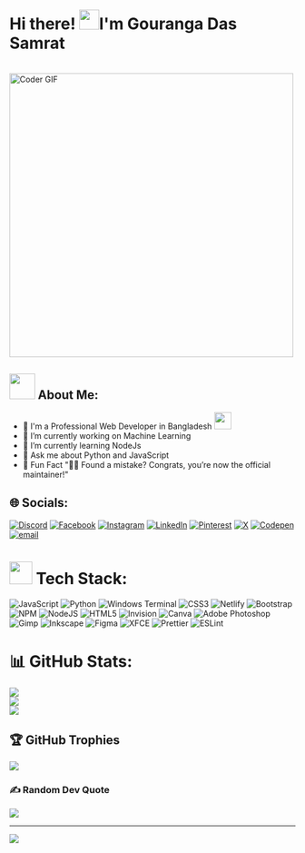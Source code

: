 # Hi there! <img src="https://github.com/TheDudeThatCode/TheDudeThatCode/blob/master/Assets/Hi.gif" width="35" />I'm Gouranga Das Samrat</h1>


  <br>
    <img src="https://media.giphy.com/media/SWoSkN6DxTszqIKEqv/giphy.gif" alt="Coder GIF" width="500">
 </abc>
</h2> 

## <img src="https://github.com/TheDudeThatCode/TheDudeThatCode/blob/master/Assets/Developer.gif" width="45" /> About Me:
- 🏦 I'm a Professional Web Developer in Bangladesh 
      <img src="https://media.giphy.com/media/WUlplcMpOCEmTGBtBW/giphy.gif" width="30">
- 🔭 I’m currently working on Machine Learning<br>
- 🌱 I’m currently learning NodeJs<br>
- 💬 Ask me about Python and JavaScript <br>
- 🎉 Fun Fact "🤷‍♂️ Found a mistake? Congrats, you’re now the official maintainer!"


##  🌐 Socials:
[![Discord](https://img.shields.io/badge/Discord-%237289DA.svg?logo=discord&logoColor=white)](https://discord.gg/https://discord.gg/jnZStfKW7v) [![Facebook](https://img.shields.io/badge/Facebook-%231877F2.svg?logo=Facebook&logoColor=white)](https://facebook.com/gourangadassamrat) [![Instagram](https://img.shields.io/badge/Instagram-%23E4405F.svg?logo=Instagram&logoColor=white)](https://instagram.com/gouranga.das.khulna) [![LinkedIn](https://img.shields.io/badge/LinkedIn-%230077B5.svg?logo=linkedin&logoColor=white)](https://linkedin.com/in/gouranga-das-samrat) [![Pinterest](https://img.shields.io/badge/Pinterest-%23E60023.svg?logo=Pinterest&logoColor=white)](https://pinterest.com/gourangadaskhulna) [![X](https://img.shields.io/badge/X-black.svg?logo=X&logoColor=white)](https://x.com/gouranga_khulna) [![Codepen](https://img.shields.io/badge/Codepen-000000?logo=codepen&logoColor=white)](https://codepen.io/gouranga-das-samrat) [![email](https://img.shields.io/badge/Email-D14836?logo=gmail&logoColor=white)](mailto:gouranga.das.khulna@gmail.com) 

# <img src="https://media.tenor.com/TA88xbhO9xsAAAAi/laptop-bonnaroo.gif" width="40" /> Tech Stack:
![JavaScript](https://img.shields.io/badge/javascript-%23323330.svg?style=for-the-badge&logo=javascript&logoColor=%23F7DF1E) ![Python](https://img.shields.io/badge/python-3670A0?style=for-the-badge&logo=python&logoColor=ffdd54) ![Windows Terminal](https://img.shields.io/badge/Windows%20Terminal-%234D4D4D.svg?style=for-the-badge&logo=windows-terminal&logoColor=white) ![CSS3](https://img.shields.io/badge/css3-%231572B6.svg?style=for-the-badge&logo=css3&logoColor=white) ![Netlify](https://img.shields.io/badge/netlify-%23000000.svg?style=for-the-badge&logo=netlify&logoColor=#00C7B7) ![Bootstrap](https://img.shields.io/badge/bootstrap-%238511FA.svg?style=for-the-badge&logo=bootstrap&logoColor=white) ![NPM](https://img.shields.io/badge/NPM-%23CB3837.svg?style=for-the-badge&logo=npm&logoColor=white) ![NodeJS](https://img.shields.io/badge/node.js-6DA55F?style=for-the-badge&logo=node.js&logoColor=white) ![HTML5](https://img.shields.io/badge/html5-%23E34F26.svg?style=for-the-badge&logo=html5&logoColor=white) ![Invision](https://img.shields.io/badge/invision-FF3366?style=for-the-badge&logo=invision&logoColor=white) ![Canva](https://img.shields.io/badge/Canva-%2300C4CC.svg?style=for-the-badge&logo=Canva&logoColor=white) ![Adobe Photoshop](https://img.shields.io/badge/adobe%20photoshop-%2331A8FF.svg?style=for-the-badge&logo=adobe%20photoshop&logoColor=white) ![Gimp](https://img.shields.io/badge/Gimp-657D8B?style=for-the-badge&logo=gimp&logoColor=FFFFFF) ![Inkscape](https://img.shields.io/badge/Inkscape-e0e0e0?style=for-the-badge&logo=inkscape&logoColor=080A13) ![Figma](https://img.shields.io/badge/figma-%23F24E1E.svg?style=for-the-badge&logo=figma&logoColor=white) ![XFCE](https://img.shields.io/badge/XFCE-%232284F2.svg?style=for-the-badge&logo=xfce&logoColor=white) ![Prettier](https://img.shields.io/badge/prettier-%23F7B93E.svg?style=for-the-badge&logo=prettier&logoColor=black) ![ESLint](https://img.shields.io/badge/ESLint-4B3263?style=for-the-badge&logo=eslint&logoColor=white)
# 📊 GitHub Stats:
![](https://github-readme-stats.vercel.app/api?username=GourangaDasSamrat&theme=dark&hide_border=false&include_all_commits=false&count_private=false)<br/>
![](https://github-readme-streak-stats.herokuapp.com/?user=GourangaDasSamrat&theme=dark&hide_border=false)<br/>
![](https://github-readme-stats.vercel.app/api/top-langs/?username=GourangaDasSamrat&theme=dark&hide_border=false&include_all_commits=false&count_private=false&layout=compact)

## 🏆 GitHub Trophies
![](https://github-profile-trophy.vercel.app/?username=GourangaDasSamrat&theme=radical&no-frame=false&no-bg=true&margin-w=4)

### ✍️ Random Dev Quote
![](https://quotes-github-readme.vercel.app/api?type=horizontal&theme=radical)

---
[![](https://visitcount.itsvg.in/api?id=GourangaDasSamrat&icon=0&color=0)](https://visitcount.itsvg.in)

<!-- Proudly created with GPRM ( https://gprm.itsvg.in ) -->
